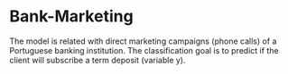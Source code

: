 # Bank-Marketing
The model is related with direct marketing campaigns (phone calls) of a Portuguese banking institution. The classification goal is to predict if the client will subscribe a term deposit (variable y).
